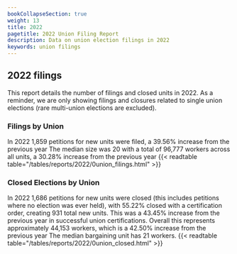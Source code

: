 ```yaml
---
bookCollapseSection: true
weight: 13
title: 2022
pagetitle: 2022 Union Filing Report
description: Data on union election filings in 2022
keywords: union filings
---
```


## 2022 filings

This report details the number of filings and closed units in 2022. As a reminder, we are only showing filings and closures related to single union elections (rare multi-union elections are excluded).

### Filings by Union
In 2022 1,859 petitions for new units were filed, a 39.56% increase from the previous year The median size was 20 with a total of 96,777 workers across all units, a 30.28% increase from the previous year
{{< readtable table="/tables/reports/2022/0union_filings.html" >}}

### Closed Elections by Union
In 2022 1,686 petitions for new units were closed (this includes petitions where no election was ever held), with 55.22% closed with a certification order, creating 931 total new units. This was a 43.45% increase from the previous year in successful union certifications. Overall this represents approximately 44,153 workers, which is a 42.50% increase from the previous year The median bargaining unit has 21 workers.
{{< readtable table="/tables/reports/2022/0union_closed.html" >}}
